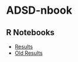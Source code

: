 # ADSD-nbook

## R Notebooks
- [Results](https://rawgit.com/schw4b/ADSD/master/ADSD.nb.html)
- [Old Results](http://htmlpreview.github.com/?https://github.com/schw4b/ADSD-nbook/blob/master/ADSD.html)



